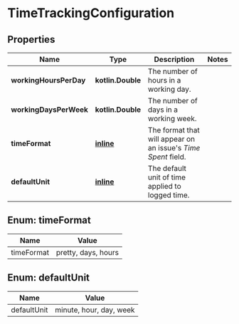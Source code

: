 
# TimeTrackingConfiguration

## Properties
Name | Type | Description | Notes
------------ | ------------- | ------------- | -------------
**workingHoursPerDay** | **kotlin.Double** | The number of hours in a working day. | 
**workingDaysPerWeek** | **kotlin.Double** | The number of days in a working week. | 
**timeFormat** | [**inline**](#TimeFormatEnum) | The format that will appear on an issue&#39;s *Time Spent* field. | 
**defaultUnit** | [**inline**](#DefaultUnitEnum) | The default unit of time applied to logged time. | 


<a name="TimeFormatEnum"></a>
## Enum: timeFormat
Name | Value
---- | -----
timeFormat | pretty, days, hours


<a name="DefaultUnitEnum"></a>
## Enum: defaultUnit
Name | Value
---- | -----
defaultUnit | minute, hour, day, week



